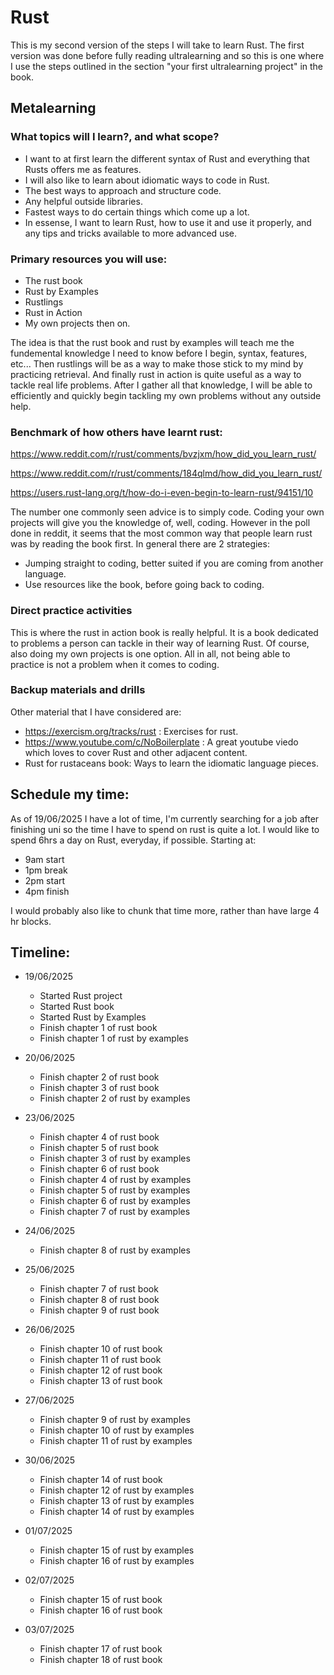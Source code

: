 # Rust

This is my second version of the steps I will take to learn Rust. The first version was done before fully reading ultralearning
and so this is one where I use the steps outlined in the section "your first ultralearning project" in the book.

## Metalearning

### What topics will I learn?, and what scope? 

- I want to at first learn the different syntax of Rust and everything that Rusts offers me as features. 
- I will also like to learn about idiomatic ways to code in Rust.
- The best ways to approach and structure code. 
- Any helpful outside libraries.
- Fastest ways to do certain things which come up a lot. 
- In essense, I want to learn Rust, how to use it and use it properly, and any tips and tricks available to more advanced use. 

### Primary resources you will use:

- The rust book
- Rust by Examples
- Rustlings
- Rust in Action
- My own projects then on. 

The idea is that the rust book and rust by examples will teach me the fundemental knowledge I need to know before I begin, syntax, features, etc...
Then rustlings will be as a way to make those stick to my mind by practicing retrieval. And finally rust in action is quite useful as a way to tackle
real life problems. After I gather all that knowledge, I will be able to efficiently and quickly begin tackling my own problems without any outside help. 

### Benchmark of how others have learnt rust: 

https://www.reddit.com/r/rust/comments/bvzjxm/how_did_you_learn_rust/

https://www.reddit.com/r/rust/comments/184qlmd/how_did_you_learn_rust/

https://users.rust-lang.org/t/how-do-i-even-begin-to-learn-rust/94151/10

The number one commonly seen advice is to simply code. Coding your own projects will give you the knowledge of, well, coding. 
However in the poll done in reddit, it seems that the most common way that people learn rust was by reading the book first. 
In general there are 2 strategies: 

- Jumping straight to coding, better suited if you are coming from another language.
- Use resources like the book, before going back to coding. 

### Direct practice activities

This is where the rust in action book is really helpful. It is a book dedicated to problems a person can tackle in their way of learning Rust. 
Of course, also doing my own projects is one option. All in all, not being able to practice is not a problem when it comes to coding. 

### Backup materials and drills

Other material that I have considered are: 

- https://exercism.org/tracks/rust : Exercises for rust.
- https://www.youtube.com/c/NoBoilerplate : A great youtube viedo which loves to cover Rust and other adjacent content. 
- Rust for rustaceans book: Ways to learn the idiomatic language pieces. 

## Schedule my time: 

As of 19/06/2025 I have a lot of time, I'm currently searching for a job after finishing uni so the time I have to spend on rust is quite a lot. 
I would like to spend 6hrs a day on Rust, everyday, if possible. Starting at:

- 9am start
- 1pm break
- 2pm start
- 4pm finish

I would probably also like to chunk that time more, rather than have large 4 hr blocks.

## Timeline:

- 19/06/2025
    - Started Rust project
    - Started Rust book
    - Started Rust by Examples
    - Finish chapter 1 of rust book
    - Finish chapter 1 of rust by examples

- 20/06/2025
    - Finish chapter 2 of rust book
    - Finish chapter 3 of rust book
    - Finish chapter 2 of rust by examples

- 23/06/2025
    - Finish chapter 4 of rust book
    - Finish chapter 5 of rust book
    - Finish chapter 3 of rust by examples
    - Finish chapter 6 of rust book
    - Finish chapter 4 of rust by examples
    - Finish chapter 5 of rust by examples
    - Finish chapter 6 of rust by examples
    - Finish chapter 7 of rust by examples

- 24/06/2025
    - Finish chapter 8 of rust by examples 

- 25/06/2025
    - Finish chapter 7 of rust book
    - Finish chapter 8 of rust book
    - Finish chapter 9 of rust book

- 26/06/2025
    - Finish chapter 10 of rust book
    - Finish chapter 11 of rust book
    - Finish chapter 12 of rust book
    - Finish chapter 13 of rust book

- 27/06/2025
    - Finish chapter 9 of rust by examples
    - Finish chapter 10 of rust by examples
    - Finish chapter 11 of rust by examples

- 30/06/2025
    - Finish chapter 14 of rust book
    - Finish chapter 12 of rust by examples
    - Finish chapter 13 of rust by examples
    - Finish chapter 14 of rust by examples

- 01/07/2025
    - Finish chapter 15 of rust by examples
    - Finish chapter 16 of rust by examples

- 02/07/2025
    - Finish chapter 15 of rust book
    - Finish chapter 16 of rust book

- 03/07/2025
    - Finish chapter 17 of rust book
    - Finish chapter 18 of rust book
